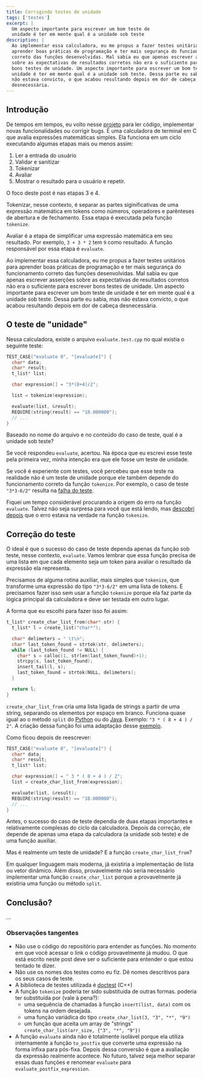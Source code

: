 ```yaml
---
title: Corrigindo testes de unidade
tags: ['testes']
excerpt: |
  Um aspecto importante para escrever um bom teste de
  unidade é ter em mente qual é a unidade sob teste
description: |
  Ao implementar essa calculadora, eu me propus a fazer testes unitários para
  aprender boas práticas de programação e ter mais segurança do funcionamento
  correto das funções desenvolvidas. Mal sabia eu que apenas escrever asserções
  sobre as expectativas de resultados corretos não era o suficiente para escrever
  bons testes de unidade. Um aspecto importante para escrever um bom teste de
  unidade é ter em mente qual é a unidade sob teste. Dessa parte eu sabia, mas
  não estava convicto, o que acabou resultando depois em dor de cabeça
  desnecessária.
---
```


## Introdução

De tempos em tempos, eu volto nesse [projeto](https://github.com/yudi-azvd/c-calculator)
para ler código, implementar novas funcionalidades ou corrigir bugs. É uma calculadora
de terminal em C que avalia expressões matemáticas simples. Ela funciona em um
ciclo executando algumas etapas mais ou menos assim:

1. Ler a entrada do usuário
1. Validar e sanitizar
1. Tokenizar
1. Avaliar
1. Mostrar o resultado para o usuário e repetir.

O foco deste post é nas etapas 3 e 4.

Tokenizar, nesse contexto, é separar as partes siginificativas de uma expressão
matemática em tokens como números, operadores e parênteses de abertura e de
fechamento. Essa etapa é executada pela função `tokenize`.

Avaliar é a etapa de simplificar uma expressão matemática em seu resultado.
Por exemplo, `3 + 3 * 2` tem `9` como resultado. A função responsável por essa
etapa é `evaluate`.

Ao implementar essa calculadora, eu me propus a fazer testes unitários para aprender
boas práticas de programação e ter mais segurança do funcionamento correto das
funções desenvolvidas. Mal sabia eu que apenas escrever asserções sobre as expectativas
de resultados corretos não era o suficiente para escrever bons testes de unidade.
Um aspecto importante para escrever um bom teste de unidade é ter em mente qual
é a unidade sob teste. Dessa parte eu sabia, mas não estava convicto, o que acabou
resultando depois em dor de cabeça desnecessária.

## O teste de "unidade"

Nessa calculadora, existe o arquivo `evaluate.test.cpp` no qual existia o
seguinte teste:

```cpp
TEST_CASE("evaluate 0", "[evaluate]") {
  char* data;
  char* result;
  t_list* list;

  char expression[] = "3*(8+4)/2";

  list = tokenize(expression);

  evaluate(list, &result);
  REQUIRE(string(result) == "18.000000");
  // ...
}
```

Baseado no nome do arquivo e no conteúdo do caso de teste, qual é a unidade sob
teste?

Se você respondeu `evaluate`, acertou. Na época que eu escrevi esse teste pela
primeira vez, minha intenção era que ele fosse um teste de unidade.

<!-- // FIXME: "Se você" duas vezes. Troca isso aí bixo -->

Se você é experiente com testes, você percebeu que esse teste na realidade não
é um teste de unidade porque ele também depende do funcionamento correto da
função `tokenize`. Por exemplo, o caso de teste `"3*3-6/2"` resulta na
[falha do teste](https://github.com/yudi-azvd/c-calculator/issues/2).

Fiquei um tempo considerável procurando a origem do erro na função `evaluate`.
Talvez não seja surpresa para você que está lendo, mas
[descobri depois](https://github.com/yudi-azvd/c-calculator/issues/2#issuecomment-1039256295)
que o erro estava na verdade na função `tokenize`.

## Correção do teste

O ideal é que o sucesso do caso de teste dependa apenas da função sob teste,
nesse contexto, `evaluate`. Vamos lembrar que essa função precisa de uma lista
em que cada elemento seja um token para avaliar o resultado da expressão ela
representa.

Precisamos de alguma rotina auxiliar, mais simples que `tokenize`, que transforme
uma expressão do tipo `"3*3-6/2"` em uma lista de tokens. E precisamos fazer isso
sem usar a função `tokenize` porque ela faz parte da lógica principal da
calculadora e deve ser testada em outro lugar.

<!-- // FIXME: [listar algumas formas de fazer isso?] -->

A forma que eu escolhi para fazer isso foi assim:

```cpp
t_list* create_char_list_from(char* str) {
  t_list* l = create_list("char*");

  char* delimeters = " \t\n";
  char* last_token_found = strtok(str, delimeters);
  while (last_token_found != NULL) {
    char* s = calloc(1, strlen(last_token_found)+1);
    strcpy(s, last_token_found);
    insert_tail(l, s);
    last_token_found = strtok(NULL, delimeters);
  }

  return l;
}
```

`create_char_list_from` cria uma lista ligada de strings a partir de uma string,
separando os elementos por espaço em branco. Funciona quase igual ao o método `split`
do
[Python](https://docs.python.org/3.3/library/stdtypes.html?highlight=split#str.split)
ou do
[Java](https://docs.oracle.com/javase/8/docs/api/java/lang/String.html#split-java.lang.String-).
Exemplo: `"3 * ( 8 + 4 ) / 2"`. A criação dessa função foi uma adaptação desse
[exemplo](https://www.cplusplus.com/reference/cstring/strtok/).


Como ficou depois de reescrever:

```cpp
TEST_CASE("evaluate 0", "[evaluate]") {
  char* data;
  char* result;
  t_list* list;

  char expression[] = " 3 * ( 8 + 4 ) / 2";
  list = create_char_list_from(expression);

  evaluate(list, &result);
  REQUIRE(string(result) == "18.000000");
  // ...
}
```

Antes, o sucesso do caso de teste dependia de duas etapas importantes e
relativamente complexas do ciclo da calculadora. Depois da correção, ele depende
de apenas uma etapa da calculadora (a unidade sob teste) e de uma função auxiliar.

Mas é realmente um teste de unidade? E a função `create_char_list_from`?

Em qualquer linguagem mais moderna, já existiria a implementação de lista ou
vetor dinâmico. Além disso, provavelmente não seria necessário implementar uma
função `create_char_list` porque a provavelmente já existiria uma função ou método
`split`.



## Conclusão?
...

### Observações tangentes
- Não use o código do repositório para entender as funções. No momento em que você
acessar o link o código provavelmente já mudou. O que está escrito neste post
deve ser o suficiente para entender o que estou tentado te dizer.
- Não use os nomes dos testes como eu fiz. Dê nomes descritivos para os seus
casos de teste.
- A biblioteca de testes utilizada é [doctest](https://github.com/doctest/doctest/)
(C++)
- A função `tokenize` poderia ter sido substituida de outras formas. poderia ter
substituída por (vale à pena?):
  - uma sequência de chamadas à função `insert(list, data)` com os tokens na ordem
  desejada.
  - uma função variádica do tipo `create_char_list(3, "3", "*", "9")`
  - um função que aceita um array de "strings" `create_char_list(arr_size, {"3", "*", "9"})`
- A função `evaluate` ainda não é totalmente isolável porque ela utiliza internamente
a função `to_postfix` que converte uma expressão na forma infixa para pós-fixa.
Depois dessa conversão é que a avaliação da expressão realmente acontece.
No futuro, talvez seja melhor separar essas duas funções e renomear `evaluate`
para `evaluate_postfix_expression`.
